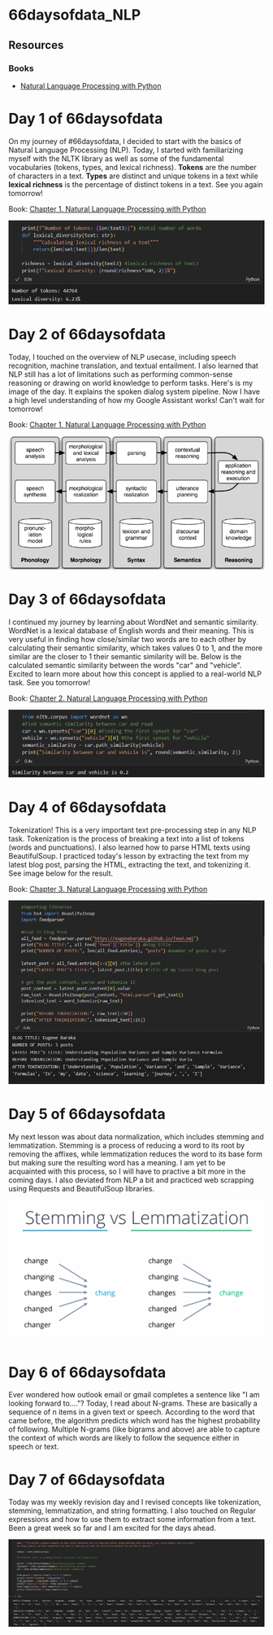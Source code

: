 # 66daysofdata_NLP

## Resources

### Books
- [Natural Language Processing with Python](https://www.nltk.org/book/)



# Day 1 of 66daysofdata

On my journey of #66daysofdata, I decided to start with the basics of Natural Language Processing (NLP). Today, I started with familiarizing myself with the NLTK library as well as some of the fundamental vocabularies (tokens, types, and lexical richness). **Tokens** are the number of characters in a text. **Types** are distinct and unique tokens in a text while **lexical richness** is the percentage of distinct tokens in a text. See you again tomorrow!

Book:
[Chapter 1. Natural Language Processing with Python](https://www.nltk.org/book/)

![lexical richness](./images/day1.PNG)

# Day 2 of 66daysofdata

Today, I touched on the overview of NLP usecase, including speech recognition, machine translation, and textual entailment. I also learned that NLP still has a lot of limitations such as performing common-sense reasoning or drawing on world knowledge to perform tasks. Here's is my image of the day. It explains the spoken dialog system pipeline. Now I have a high level understanding of how my Google Assistant works! Can't wait for tomorrow!

Book:
[Chapter 1. Natural Language Processing with Python](https://www.nltk.org/book/)

![spoken dialog system](./images/day2.PNG)

# Day 3 of 66daysofdata

I continued my journey by learning about WordNet and semantic similarity. WordNet is a lexical database of English words and their meaning. This is very useful in finding how close/similar two words are to each other by calculating their semantic similarity, which takes values 0 to 1, and the more similar are the closer to 1 their semantic similarity will be. Below is the calculated semantic similarity between the words "car" and "vehicle". Excited to learn more about how this concept is applied to a real-world NLP task. See you tomorrow!

Book:
[Chapter 2. Natural Language Processing with Python](https://www.nltk.org/book/)

![semantic similarity](./images/day3.png)

# Day 4 of 66daysofdata

Tokenization! This is a very important text pre-processing step in any NLP task. Tokenization is the process of breaking a text into a list of tokens (words and punctuations). I also learned how to parse HTML texts using BeautifulSoup. I practiced today's lesson by extracting the text from my latest blog post, parsing the HTML, extracting the text, and tokenizing it. See image below for the result.

Book:
[Chapter 3. Natural Language Processing with Python](https://www.nltk.org/book/)

![tokenization](./images/day4.PNG)

# Day 5 of 66daysofdata

My next lesson was about data normalization, which includes stemming and lemmatization. Stemming is a process of reducing a word to its root by removing the affixes, while lemmatization reduces the word to its base form but making sure the resulting word has a meaning. I am yet to be acquainted with this process, so I will have to practive a bit more in the coming days. I also deviated from NLP a bit and practiced web scrapping using Requests and BeautifulSoup libraries. 

![normalization](./images/day5.png)

# Day 6 of 66daysofdata

Ever wondered how outlook email or gmail completes a sentence like "I am looking forward to...."? Today, I read about N-grams. These are basically a sequence of n items in a given text or speech. According to the word that came before, the algorithm predicts which word has the highest probability of following. Multiple N-grams (like bigrams and above) are able to capture the context of which words are likely to follow the sequence either in speech or text. 

# Day 7 of 66daysofdata

Today was my weekly revision day and I revised concepts like tokenization, stemming, lemmatization, and string formatting. I also touched on Regular expressions and how to use them to extract some information from a text. Been a great week so far and I am excited for the days ahead. 

![revision](./images/day7.png)
